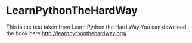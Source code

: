 # LearnPythonTheHardWay
This is the test taken from Learn Python the Hard Way
You can download the book here http://learnpythonthehardway.org/
